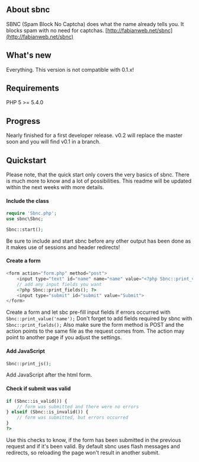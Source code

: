 ## About sbnc

SBNC (Spam Block No Captcha) does what the name already tells you. It blocks spam with no need for captchas.
[http://fabianweb.net/sbnc](http://fabianweb.net/sbnc)

## What's new

Everything. This version is not compatible with 0.1.x!

## Requirements

PHP 5 >= 5.4.0

## Progress

Nearly finished for a first developer release. v0.2 will replace the master soon and you will find v0.1 in a branch.

## Quickstart

Please note, that the quick start only covers the very basics of sbnc. There is much more to
know and a lot of possibilities. This readme will be updated within the next weeks with more
details.

#### Include the class

```php
require 'Sbnc.php';
use sbnc\Sbnc;

Sbnc::start();
```

Be sure to include and start sbnc before any other output has been done as it makes use of sessions and
header redirects!

#### Create a form

```php
<form action="form.php" method="post">
    <input type="text" id="name" name="name" value="<?php Sbnc::print_value('name'); ?>">
    // add any input fields you want
    <?php Sbnc::print_fields(); ?>
    <input type="submit" id="submit" value="Submit">
</form>
```

Create a form and let sbc pre-fill input fields if errors occurred with ```Sbnc::print_value('name');```
Don't forget to add fields required by sbnc with ```Sbnc::print_fields();```
Also make sure the form method is POST and the action points to the same file as the request comes from.
The action may point to another page if you adjust the settings.

#### Add JavaScript

```php
Sbnc::print_js();
```

Add JavaScript after the html form.

#### Check if submit was valid

```php
if (Sbnc::is_valid()) {
    // form was submitted and there were no errors
} elseif (Sbnc::is_invalid()) {
    // form was submitted, but errors occurred
}
?>
```

Use this checks to know, if the form has been submitted in the previous request and if it's been valid.
By default sbnc uses flash messages and redirects, so reloading the page won't result in another submit.

